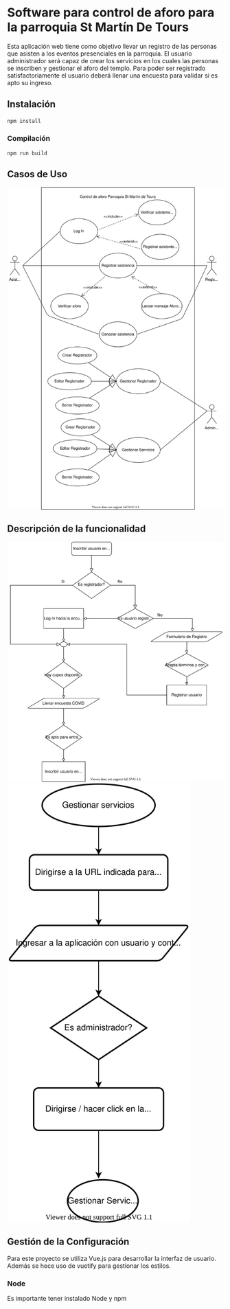 # Software para control de aforo para la parroquia St Martín De Tours
Esta aplicación web tiene como objetivo llevar un registro de las personas que asisten a los eventos presenciales en la parroquia. El usuario administrador será capaz de crear los servicios en los cuales las personas se inscriben y gestionar el aforo  del templo. Para poder ser registrado satisfactoriamente el usuario deberá llenar una encuesta para validar si es apto su ingreso.

## Instalación
```
npm install
```

### Compilación
```
npm run build
```
## Casos de Uso
![Casos de uso](/documentation/casos_de_uso.svg)

## Descripción de la funcionalidad

![Casos de uso](/documentation/registroUsuario-flowchart.svg)
![Casos de uso](/documentation/manejoServicios-flowchart.svg)
## Gestión de la Configuración
Para este proyecto se utiliza Vue.js para desarrollar la interfaz de usuario. Además se hece uso de vuetify para gestionar los estilos.
### Node
Es importante tener instalado Node y npm
